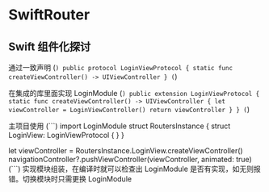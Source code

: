 # SwiftRouter

## Swift 组件化探讨

通过一致声明
(```)
public protocol LoginViewProtocol {
    static func createViewController() -> UIViewController
}
(```)

在集成的库里面实现 LoginModule
(```)
public extension LoginViewProtocol {
    static func createViewController() -> UIViewController {
        let viewController = LoginViewController()
        return viewController
    }
}
(```)

主项目使用
(```)
import LoginModule
struct RoutersInstance {
    struct LoginView: LoginViewProtocol {
    }
}

let viewController = RoutersInstance.LoginView.createViewController()
navigationController?.pushViewController(viewController, animated: true)
(```)
实现模块组装，在编译时就可以检查出 LoginModule 是否有实现，如无则报错。切换模块时只需更换 LoginModule

